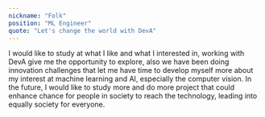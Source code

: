 ```yaml
---
nickname: "Folk"
position: "ML Engineer"
quote: "Let's change the world with DevA"
---
```


I would like to study at what I like and what I interested in, working with DevA give me the opportunity to explore, also we have been doing innovation challenges that let me have time to develop myself more about my interest at machine learning and AI, especially the computer vision. In the future, I would like to study more and do more project that could enhance chance for people in society to reach the technology, leading into equally society for everyone.
